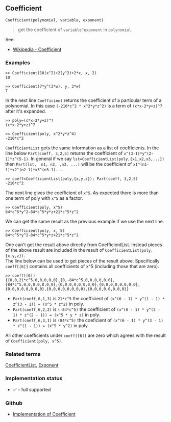 ## Coefficient

```
Coefficient(polynomial, variable, exponent)
```

> get the coefficient of `variable^exponent` in `polynomial`.


See:  
* [Wikipedia - Coefficient](http://en.wikipedia.org/wiki/Coefficient)
  
### Examples

```
>> Coefficient(10(x^2)+2(y^2)+2*x, x, 2)
10

>> Coefficient(7*y^(3*w), y, 3*w)
7
```

In the next line `Coefficient` returns the coefficient of a particular term of a polynomial. In this case `(-210*c^2 * x^2*y*z^2)` is a term of `(c*x-2*y+z)^7` after it's expanded.

```
>> poly=(c*x-2*y+z)^7
(c*x-2*y+z)^7

>> Coefficient(poly, x^2*y*z^4)
-210*c^2
```

`CoefficientList` gets the same information as a list of coefficients. In the line below `Part(coeff, 3,2,5)` returns the coefficient of  `x^(3-1)*y^(2-1)*z^(5-1)`.  In general if we say `lst=CoefficientList(poly,{x1,x2,x3,...})`  then  `Part(lst,  n1, n2, ,n3, ...)` will be the coefficient of  `x1^(n1-1)*x2^(n2-1)*x3^(n3-1)...`.

```
>> coeff=CoefficientList(poly,{x,y,z}); Part(coeff, 3,2,5)
-210*c^2
```

The next line gives the coefficient of `x^5`.  As expected there is more than one term of poly with `x^5` as a factor.

```
>> Coefficient(poly, x^5)
84*c^5*y^2-84*c^5*y*z+21*c^5*z^2
```
 

We can get the same result as the previous example if we use the next line.

```
>> Coefficient(poly, x, 5)
84*c^5*y^2-84*c^5*y*z+21*c^5*z^2
```

One can't get the result above directly from CoefficientList. Instead pieces of the above result are included in the result of `CoefficientList(poly,{x,y,z})`.  
The line below can be used to get pieces of the result above.  Specifically `coeff[[6]]` contains all coefficients of x^5 (including those that are zero).

```
>> coeff[[6]]
{{0,0,21*c^5,0,0,0,0,0},{0,-84*c^5,0,0,0,0,0,0},{84*c^5,0,0,0,0,0,0,0},{0,0,0,0,0,0,0,0},{0,0,0,0,0,0,0,0},{0,0,0,0,0,0,0,0},{0,0,0,0,0,0,0,0},{0,0,0,0,0,0,0,0}}
```

* `Part(coeff,6,1,3)` is `21*c^5` the coefficient of `(x^(6 - 1) * y^(1 - 1) * z^(3 - 1)) = (x^5 * z^2)` in poly. 
* `Part(coeff,6,2,2)` is `(-84*c^5)` the coefficient of `(x^(6 - 1) * y^(2 - 1) * z^(2 - 1)) = (x^5 * y * z)` in poly. 
* `Part(coeff,6,3,1)` is `(84*c^5)` the coeficient of `(x^(6 - 1) * y^(3 - 1) * z^(1 - 1)) = (x^5 * y^2)` in poly.

All other coefficients under `coeff[[6]]` are zero which agrees with the result of `Coefficient(poly, x^5)`. 

### Related terms

[CoefficientList](CoefficientList.md), [Exponent](Exponent.md)    






### Implementation status

* &#x2705; - full supported

### Github

* [Implementation of Coefficient](https://github.com/axkr/symja_android_library/blob/master/symja_android_library/matheclipse-core/src/main/java/org/matheclipse/core/builtin/PolynomialFunctions.java#L129) 
